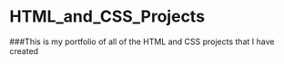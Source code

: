 # HTML_and_CSS_Projects
###This is my portfolio of all of the HTML and CSS projects that I have created
